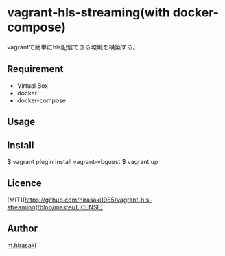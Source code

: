 vagrant-hls-streaming(with docker-compose)
====

vagrantで簡単にhls配信できる環境を構築する。

## Requirement
* Virtual Box
* docker
* docker-compose

## Usage

## Install
$ vagrant plugin install vagrant-vbguest
$ vagrant up

## Licence

[MIT](https://github.com/hirasaki1985/vagrant-hls-streaming(/blob/master/LICENSE)

## Author

[m.hirasaki](https://github.com/hirasaki1985)

